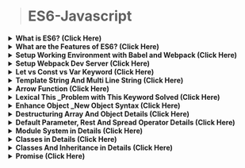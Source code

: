 >	# ES6-Javascript


<details>
<summary><b>What is ES6? (Click Here) </b></summary>

ES6 or ECMAScript 2015 is a 6th major release of ECMAScript language which comes with a lot of new features and syntax for writing web applications in javascript.

As currently, not all browsers support ES6, they support pre-versions of ES6. SO to write web applications in ES6 that will support all Browsers we needed tools like Babel and Webpack.
</details>

<details>
<summary><b>What are the Features of ES6?  (Click Here) </b></summary>

ES6 is a significant update to the language, and the first update to the language since ES5 was standardized in 2009. Implementation of these features in major JavaScript engines is underway now.

*	**See the ES6 standard for full specification of the ECMAScript 6 language.**

*	**ES6 includes the following new features:**
1.	arrows
2. classes
3. enhanced object literals
4.	template strings
5.	destructuring
6.	default + rest + spread
7.	let + const
8.	iterators + for..of
9.	generators
10.	unicode
11.	modules
12.	module loaders
13.	map + set + weakmap + weakset
14.	proxies
15.	symbols
16.	subclassable built-ins
17.	promises
18.	math + number + string + array + object APIs
19.	binary and octal literals
19.	reflect api
20.	tail calls

**Here's the list of the top 10 best ES6 features for a busy software engineer (in no particular order):**
-------------------------------------------------------------------------------------------------------------------------------------------
1.	**Default Parameters in ES6**
2.	**Template Literals in ES6**
3.	**Multi-line Strings in ES6**
4.	**Destructuring Assignment in ES6**
5.	**Enhanced Object Literals in ES6**
6.	**Arrow Functions in ES6**
7.	**Promises in ES6**
8.	**Block-Scoped Constructs Let and Const**
9.	**Classes in ES6**
10.	**Modules in ES6**
-------------------------------

</details>





<details>
<summary><b>Setup Working Environment with Babel and Webpack (Click Here) </b></summary>


</details>

<details>
<summary><b>Setup Webpack Dev Server (Click Here) </b></summary>


</details>

<details>
<summary><b>Let vs Const vs Var Keyword (Click Here) </b></summary>


</details>

<details>
<summary><b>Template String And Multi Line String (Click Here) </b></summary>


</details>

<details>
<summary><b>Arrow Function (Click Here) </b></summary>


</details>

<details>
<summary><b>Lexical This _Problem with This Keyword Solved (Click Here) </b></summary>


</details>

<details>
<summary><b>Enhance Object _New Object Syntax (Click Here) </b></summary>


</details>

<details>
<summary><b>Destructuring Array And Object Details (Click Here) </b></summary>


</details>

<details>
<summary><b>Default Parameter, Rest And Spread Operator Details (Click Here) </b></summary>


</details>

<details>
<summary><b>Module System in Details (Click Here) </b></summary>


</details>

<details>
<summary><b>Classes in Details (Click Here) </b></summary>


</details>

<details>
<summary><b>Classes And Inheritance in Details (Click Here) </b></summary>


</details>

<details>
<summary><b>Promise (Click Here) </b></summary>


</details>







